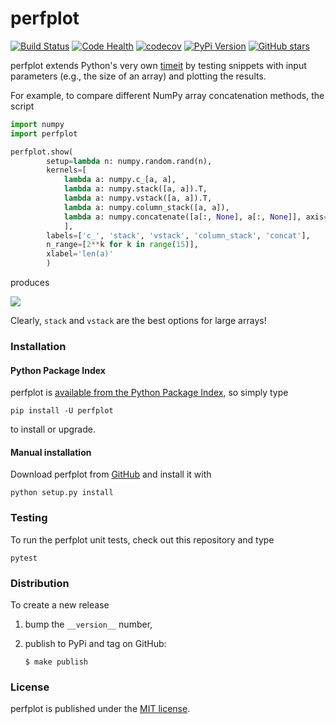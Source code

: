 # perfplot

[![Build Status](https://travis-ci.org/nschloe/perfplot.svg?branch=master)](https://travis-ci.org/nschloe/perfplot)
[![Code Health](https://landscape.io/github/nschloe/perfplot/master/landscape.png)](https://landscape.io/github/nschloe/perfplot/master)
[![codecov](https://codecov.io/gh/nschloe/perfplot/branch/master/graph/badge.svg)](https://codecov.io/gh/nschloe/perfplot)
[![PyPi Version](https://img.shields.io/pypi/v/perfplot.svg)](https://pypi.python.org/pypi/perfplot)
[![GitHub stars](https://img.shields.io/github/stars/nschloe/perfplot.svg?style=social&label=Star&maxAge=2592000)](https://github.com/nschloe/perfplot)

perfplot extends Python's very own
[timeit](https://docs.python.org/2/library/timeit.html) by testing snippets
with input parameters (e.g., the size of an array) and plotting the results.

For example, to compare different NumPy array concatenation methods, the script
```python
import numpy
import perfplot

perfplot.show(
        setup=lambda n: numpy.random.rand(n),
        kernels=[
            lambda a: numpy.c_[a, a],
            lambda a: numpy.stack([a, a]).T,
            lambda a: numpy.vstack([a, a]).T,
            lambda a: numpy.column_stack([a, a]),
            lambda a: numpy.concatenate([a[:, None], a[:, None]], axis=1)
            ],
        labels=['c_', 'stack', 'vstack', 'column_stack', 'concat'],
        n_range=[2**k for k in range(15)],
        xlabel='len(a)'
        )
```
produces

![](https://nschloe.github.io/perfplot/concat.png)

Clearly, `stack` and `vstack` are the best options for large arrays!

### Installation

#### Python Package Index

perfplot is [available from the Python Package
Index](https://pypi.python.org/pypi/perfplot/), so simply type
```
pip install -U perfplot
```
to install or upgrade.

#### Manual installation

Download perfplot from [GitHub](https://github.com/nschloe/perfplot) and
install it with
```
python setup.py install
```

### Testing

To run the perfplot unit tests, check out this repository and type
```
pytest
```

### Distribution
To create a new release

1. bump the `__version__` number,

2. publish to PyPi and tag on GitHub:
    ```
    $ make publish
    ```

### License

perfplot is published under the [MIT license](https://en.wikipedia.org/wiki/MIT_License).
